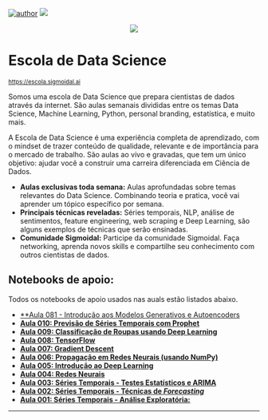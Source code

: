 [![author](https://img.shields.io/badge/author-carlosfab-red.svg)](https://www.linkedin.com/in/carlosfab) [![](https://img.shields.io/badge/python-3.7+-blue.svg)](https://www.python.org/downloads/release/python-365/)

<p align="center">
  <img src="/img/github-banner.png" >
</p>

# Escola de Data Science
<sub>https://escola.sigmoidal.ai</sub>

Somos uma escola de Data Science que prepara cientistas de dados através da internet. São aulas semanais divididas entre os temas Data Science, Machine Learning, Python, personal branding, estatística, e muito mais.

A Escola de Data Science é uma experiência completa de aprendizado, com o mindset de trazer conteúdo de qualidade, relevante e de importância para o mercado de trabalho. São aulas ao vivo e gravadas, que tem um único objetivo: ajudar você a construir uma carreira diferenciada em Ciência de Dados.

* **Aulas exclusivas toda semana:** Aulas aprofundadas sobre temas relevantes do Data Science. Combinando teoria e pratica, você vai aprender um tópico específico por semana.
* **Principais técnicas reveladas:** Séries temporais, NLP, análise de sentimentos, feature engineering, web scraping e Deep Learning, são alguns exemplos de técnicas que serão ensinadas.
* **Comunidade Sigmoidal:** Participe da comunidade Sigmoidal. Faça networking, aprenda novos skills e compartilhe seu conhecimento com outros cientistas de dados.


## Notebooks de apoio:
Todos os notebooks de apoio usados nas auals estão listados abaixo.
* [**Aula 081 - Introdução aos Modelos Generativos e Autoencoders](https://github.com/carlosfab/escola-data-science/blob/master/notebooks/Aula_081_Introdução_aos_Modelos_Generativos_e_Autoencoders.ipynb)
* [**Aula 010: Previsão de Séries Temporais com Prophet**](https://github.com/carlosfab/escola-data-science/blob/master/notebooks/Aula_010_S%C3%A9ries_Temporais_com_Prophet.ipynb)
* [**Aula 009: Classificação de Roupas usando Deep Learning**](https://github.com/carlosfab/escola-data-science/blob/master/notebooks/Aula_009_Classifica%C3%A7%C3%A3o_de_Roupas_usando_Deep_Learning.ipynb)
* [**Aula 008: TensorFlow**](https://github.com/carlosfab/escola-data-science/blob/master/notebooks/Aula_008_TensorFlow.ipynb)
* [**Aula 007: Gradient Descent**](https://github.com/carlosfab/escola-data-science/blob/master/notebooks/Aula_007_Gradient_Descent.ipynb)
* [**Aula 006: Propagação em Redes Neurais (usando NumPy)**](https://github.com/carlosfab/escola-data-science/blob/master/notebooks/Aula_006_Propaga%C3%A7%C3%A3o_em_Redes_Neurais.ipynb)
* [**Aula 005: Introdução ao Deep Learning**](https://github.com/carlosfab/escola-data-science/blob/master/notebooks/Aula_005_Introdu%C3%A7%C3%A3o_ao_Deep_Learning.ipynb)
* [**Aula 004: Redes Neurais**](https://github.com/carlosfab/escola-data-science/blob/master/notebooks/Aula_004_Redes_Neurais.ipynb)
* [**Aula 003: Séries Temporais - Testes Estatísticos e ARIMA**](https://github.com/carlosfab/escola-data-science/blob/master/notebooks/Aula_003_S%C3%A9ries_Temporais_(Time_Series)_Parte_3.ipynb)
* [**Aula 002: Séries Temporais - Técnicas de *Forecasting***](https://github.com/carlosfab/escola-data-science/blob/master/notebooks/Aula_002_S%C3%A9ries_Temporais_(Time_Series)_Parte_2.ipynb)
* [**Aula 001: Séries Temporais - Análise Exploratória:**](https://github.com/carlosfab/escola-data-science/blob/master/notebooks/Aula_001_Séries_Temporais_(Time_Series)_Parte_1.ipynb)

---







